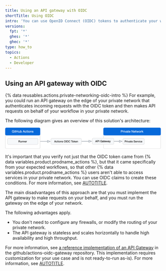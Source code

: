 ```yaml
---
title: Using an API gateway with OIDC
shortTitle: Using OIDC
intro: 'You can use OpenID Connect (OIDC) tokens to authenticate your workflow.'
versions:
  fpt: '*'
  ghes: '*'
  ghec: '*'
type: how_to
topics:
  - Actions
  - Developer
---
```


## Using an API gateway with OIDC

{% data reusables.actions.private-networking-oidc-intro %} For example, you could run an API gateway on the edge of your private network that authenticates incoming requests with the OIDC token and then makes API requests on behalf of your workflow in your private network.

The following diagram gives an overview of this solution's architecture:

![Diagram of an OIDC gateway architecture, starting with a {% data variables.product.prodname_actions %} runner and ending with a private network's private service.](/assets/images/help/actions/actions-oidc-gateway.png)

It's important that you verify not just that the OIDC token came from {% data variables.product.prodname_actions %}, but that it came specifically from your expected workflows, so that other {% data variables.product.prodname_actions %} users aren't able to access services in your private network. You can use OIDC claims to create these conditions. For more information, see [AUTOTITLE](/actions/deployment/security-hardening-your-deployments/about-security-hardening-with-openid-connect#defining-trust-conditions-on-cloud-roles-using-oidc-claims).

The main disadvantages of this approach are that you must implement the API gateway to make requests on your behalf, and you must run the gateway on the edge of your network.

The following advantages apply.

* You don't need to configure any firewalls, or modify the routing of your private network.
* The API gateway is stateless and scales horizontally to handle high availability and high throughput.

For more information, see [a reference implementation of an API Gateway](https://github.com/github/actions-oidc-gateway-example) in the github/actions-oidc-gateway repository. This implementation requires customization for your use case and is not ready-to-run as-is). For more information, see [AUTOTITLE](/actions/deployment/security-hardening-your-deployments/about-security-hardening-with-openid-connect).
